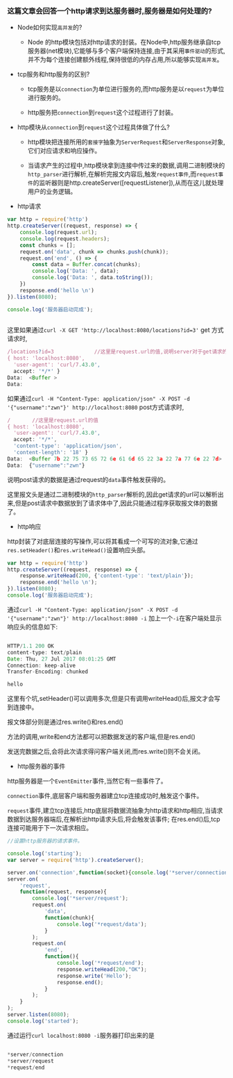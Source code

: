 ### 这篇文章会回答一个http请求到达服务器时,服务器是如何处理的?

* Node如何实现`高并发`的?

  * Node 的http模块包括对http请求的封装。在Node中,http服务继承自tcp服务器(net模块),它能够与多个客户端保持连接,由于其采用`事件驱动`的形式,并不为每个连接创建额外线程,保持很低的内存占用,所以能够实现`高并发`。

* tcp服务和http服务的区别?

  * tcp服务是以`connection`为单位进行服务的,而http服务是以`request`为单位进行服务的。

  * http服务把`connection`到`request`这个过程进行了封装。

* http模块从`connection`到`request`这个过程具体做了什么?

  * http模块把连接所用的`套接字`抽象为`ServerRequest`和`ServerResponse`对象,它们对应请求和响应操作。

  * 当请求产生的过程中,http模块拿到连接中传过来的数据,调用二进制模块的`http_parser`进行解析,在解析完报文内容后,触发`request事件`,而`request事件`的监听器则是http.createServer([requestListener]),从而在这儿就处理用户的业务逻辑。

* http请求

```js
var http = require('http')
http.createServer((request, response) => {
	console.log(request.url);
	console.log(request.headers);
	const chunks = [];
	request.on('data', chunk => chunks.push(chunk));
	request.on('end', () => {
		const data = Buffer.concat(chunks);
		console.log('Data: ', data);
		console.log('Data: ', data.toString());
	})
	response.end('hello \n')
}).listen(8080);

console.log('服务器启动完成');
  
```
这里如果通过`curl -X GET 'http://localhost:8080/locations?id=3'` get 方式请求时,

```js
/locations?id=3				//这里是request.url的值,说明server对于get请求的参数回直接从url中获取。
{ host: 'localhost:8080',
  'user-agent': 'curl/7.43.0',
  accept: '*/*' }
Data:  <Buffer >
Data:
```
如果通过`curl -H "Content-Type: application/json" -X POST -d '{"username":"zwn"}' http://localhost:8080` post方式请求时,

```js
/		//这里是request.url的值
{ host: 'localhost:8080',
  'user-agent': 'curl/7.43.0',
  accept: '*/*',
  'content-type': 'application/json',
  'content-length': '18' }
Data:  <Buffer 7b 22 75 73 65 72 6e 61 6d 65 22 3a 22 7a 77 6e 22 7d>
Data:  {"username":"zwn"}

```
说明post请求的数据是通过request的`data`事件触发获得的。

这里报文头是通过二进制模块的`http_parser`解析的,因此get请求的url可以解析出来,但是post请求中数据放到了请求体中了,因此只能通过程序获取报文体的数据了。

* http响应

http封装了对底层连接的写操作,可以将其看成一个可写的流对象,它通过`res.setHeader()`和`res.writeHead()`设置响应头部。

```js
var http = require('http')
http.createServer((request, response) => {
	response.writeHead(200, {'content-type': 'text/plain'});
	response.end('hello \n');
}).listen(8080);
console.log('服务器启动完成');

```
通过`curl -H "Content-Type: application/json" -X POST -d '{"username":"zwn"}' http://localhost:8080 -i` 加上一个`-i`在客户端处显示响应头的信息如下:

```js

HTTP/1.1 200 OK
content-type: text/plain
Date: Thu, 27 Jul 2017 08:01:25 GMT
Connection: keep-alive
Transfer-Encoding: chunked

hello
```
这里有个坑,setHeader()可以调用多次,但是只有调用writeHead()后,报文才会写到连接中。

报文体部分则是通过res.write()和res.end()

方法的调用,write和end方法都可以把数据发送的客户端,但是res.end()

发送完数据之后,会将此次请求得问客户端关闭,而res.write()则不会关闭。

* http服务器的事件

http服务器是一个`EventEmitter`事件,当然它有一些事件了。

`connection`事件,底层客户端和服务器建立tcp连接成功时,触发这个事件。

`request`事件,建立tcp连接后,http底层将数据流抽象为http请求和http相应,当请求数据到达服务器端后,在解析出http请求头后,将会触发该事件; 在res.end()后,tcp连接可能用于下一次请求相应。

```js
//设置http服务器的请求事件。

console.log('starting');
var server = require('http').createServer();

server.on('connection',function(socket){console.log('*server/connection');});
server.on(
    'request',
    function(request, response){
        console.log('*server/request');
        request.on(
            'data',
            function(chunk){
                console.log('*request/data');
            }
        );
        request.on(
            'end',
            function(){
                console.log('*request/end');
                response.writeHead(200,"OK");
                response.write('Hello');
                response.end();
            }
        );
    }
);
server.listen(8080);
console.log('started');

```
通过运行`curl localhost:8080 -i`服务器打印出来的是

```js

*server/connection
*server/request
*request/end

```




